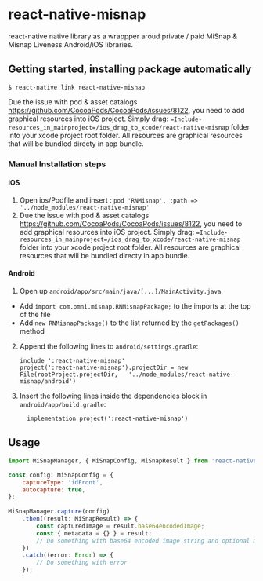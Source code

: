 
# react-native-misnap

react-native native library as a wrappper aroud private / paid MiSnap & Misnap Liveness Android/iOS libraries.


## Getting started, installing package automatically


`$ react-native link react-native-misnap`

Due the issue with pod & asset catalogs https://github.com/CocoaPods/CocoaPods/issues/8122, you need to add graphical resources into iOS project. Simply drag: `=Include-resources_in_mainproject=/ios_drag_to_xcode/react-native-misnap` folder into your xcode project root folder. All resources are graphical resources that will be bundled directy in app bundle.



### Manual Installation steps


#### iOS

1. Open ios/Podfile and insert :  `pod 'RNMisnap', :path => '../node_modules/react-native-misnap'`
2. Due the issue with pod & asset catalogs https://github.com/CocoaPods/CocoaPods/issues/8122, you need to add graphical resources into iOS project. Simply drag: `=Include-resources_in_mainproject=/ios_drag_to_xcode/react-native-misnap` folder into your xcode project root folder. All resources are graphical resources that will be bundled directy in app bundle.

#### Android

1. Open up `android/app/src/main/java/[...]/MainActivity.java`
  - Add `import com.omni.misnap.RNMisnapPackage;` to the imports at the top of the file
  - Add `new RNMisnapPackage()` to the list returned by the `getPackages()` method
2. Append the following lines to `android/settings.gradle`:
  	```
  	include ':react-native-misnap'
  	project(':react-native-misnap').projectDir = new File(rootProject.projectDir, 	'../node_modules/react-native-misnap/android')
  	```
3. Insert the following lines inside the dependencies block in `android/app/build.gradle`:
  	```
      implementation project(':react-native-misnap')
  	```


## Usage
```javascript
import MiSnapManager, { MiSnapConfig, MiSnapResult } from 'react-native-misnap';

const config: MiSnapConfig = {
    captureType: 'idFront',
    autocapture: true,
};
	  
MiSnapManager.capture(config)
	.then((result: MiSnapResult) => {
		const capturedImage = result.base64encodedImage;
		const { metadata = {} } = result;
		// Do something with base64 encoded image string and optional metaData
    })
    .catch((error: Error) => {
        // Do something with error
    });
```
  